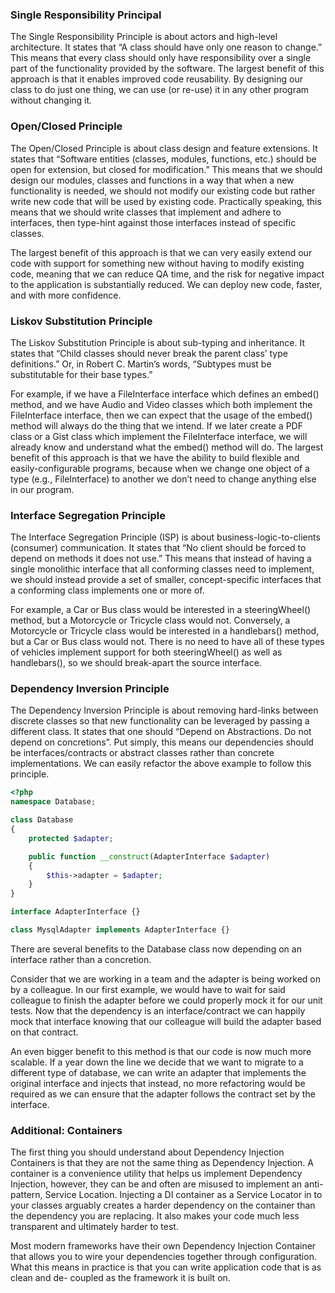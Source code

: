 ### **Single Responsibility Principal**
The Single Responsibility Principle is about actors and high-level architecture. It states that “A class should have only one reason to change.” This means that every class should only have responsibility over a single part of the functionality provided by the software. The largest benefit of this approach is that it enables improved code reusability. By designing our class to do just one thing, we can use (or re-use) it in any other program without changing it.

### **Open/Closed Principle**

The Open/Closed Principle is about class design and feature extensions. It states that “Software entities (classes, modules, functions, etc.) should be open for extension, but closed for modification.” This means that we should design our modules, classes and functions in a way that when a new functionality is needed, we should not modify our existing code but rather write new code that will be used by existing code. Practically speaking, this means that we should write classes that implement and adhere to interfaces, then type-hint against those interfaces instead of specific classes.

The largest benefit of this approach is that we can very easily extend our code with support for something new without having to modify existing code, meaning that we can reduce QA time, and the risk for negative impact to the application is substantially reduced. We can deploy new code, faster, and with more confidence.

### **Liskov Substitution Principle**

The Liskov Substitution Principle is about sub-typing and inheritance. It states that “Child classes should never break the parent class’ type definitions.” Or, in Robert C. Martin’s words, “Subtypes must be substitutable for their base types.”

For example, if we have a FileInterface interface which defines an embed() method, and we have Audio and Video classes which both implement the FileInterface interface, then we can expect that the usage of the embed() method will always do the thing that we intend. If we later create a PDF class or a Gist class which implement the FileInterface interface, we will already know and understand what the embed() method will do. The largest benefit of this approach is that we have the ability to build flexible and easily-configurable programs, because when we change one object of a type (e.g., FileInterface) to another we don’t need to change anything else in our program.

### **Interface Segregation Principle**
The Interface Segregation Principle (ISP) is about business-logic-to-clients (consumer) communication. It states that “No client should be forced to depend on methods it does not use.” This means that instead of having a single monolithic interface that all conforming classes need to implement, we should instead provide a set of smaller, concept-specific interfaces that a conforming class implements one or more of.

For example, a Car or Bus class would be interested in a steeringWheel() method, but a Motorcycle or Tricycle class would not. Conversely, a Motorcycle or Tricycle class would be interested in a handlebars() method, but a Car or Bus class would not. There is no need to have all of these types of vehicles implement support for both steeringWheel() as well as handlebars(), so we should break-apart the source interface.

### **Dependency Inversion Principle**
The Dependency Inversion Principle is about removing hard-links between discrete classes so that new functionality can be leveraged by passing a different class. It states that one should “Depend on Abstractions. Do not depend on concretions”. Put simply, this means our dependencies should be interfaces/contracts or abstract classes rather than concrete implementations. We can easily refactor the above example to follow this principle.

```php
<?php
namespace Database;

class Database
{
    protected $adapter;

    public function __construct(AdapterInterface $adapter)
    {
        $this->adapter = $adapter;
    }
}

interface AdapterInterface {}

class MysqlAdapter implements AdapterInterface {}

```
There are several benefits to the Database class now depending on an interface rather than a concretion.

Consider that we are working in a team and the adapter is being worked on by a colleague. In our first example, we would have to wait for said colleague to finish the adapter before we could properly mock it for our unit tests. Now that the dependency is an interface/contract we can happily mock that interface knowing that our colleague will build the adapter based on that contract.

An even bigger benefit to this method is that our code is now much more scalable. If a year down the line we decide that we want to migrate to a different type of database, we can write an adapter that implements the original interface and injects that instead, no more refactoring would be required as we can ensure that the adapter follows the contract set by the interface.

### **Additional: Containers**
The first thing you should understand about Dependency Injection Containers is that they are not the same thing as Dependency Injection. A container is a convenience utility that helps us implement Dependency Injection, however, they can be and often are misused to implement an anti-pattern, Service Location. Injecting a DI container as a Service Locator in to your classes arguably creates a harder dependency on the container than the dependency you are replacing. It also makes your code much less transparent and ultimately harder to test.

Most modern frameworks have their own Dependency Injection Container that allows you to wire your dependencies together through configuration. What this means in practice is that you can write application code that is as clean and de- coupled as the framework it is built on.
